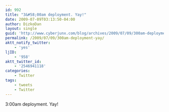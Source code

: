 ```yaml
---
id: 992
title: "3&#58;00am deployment. Yay!"
date: 2009-07-09T03:13:50-04:00
author: DizkoDan
layout: single
guid: 'http://www.cyberjunx.com/blog/archives/2009/07/09/300am-deployment-yay/'
permalink: /2009/07/09/300am-deployment-yay/
aktt_notify_twitter:
    - 'yes'
ljID:
    - '958'
aktt_twitter_id:
    - '2546941118'
categories:
    - Twitter
tags:
    - tweets
    - Twitter
---
```


3:00am deployment. Yay!